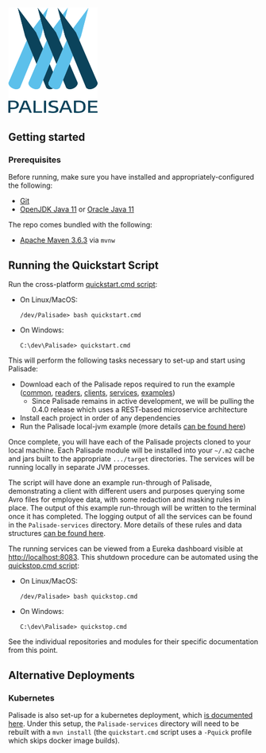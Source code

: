 
<!---
Copyright 2020 Crown Copyright

Licensed under the Apache License, Version 2.0 (the "License");
you may not use this file except in compliance with the License.
You may obtain a copy of the License at

  http://www.apache.org/licenses/LICENSE-2.0

Unless required by applicable law or agreed to in writing, software
distributed under the License is distributed on an "AS IS" BASIS,
WITHOUT WARRANTIES OR CONDITIONS OF ANY KIND, either express or implied.
See the License for the specific language governing permissions and
limitations under the License.
--->

# <img src="logos/logo.svg" width="180">

## Getting started

### Prerequisites
Before running, make sure you have installed and appropriately-configured the following:
* [Git](https://git-scm.com/downloads)
* [OpenJDK Java 11](https://openjdk.java.net/projects/jdk/11/) or [Oracle Java 11](https://www.oracle.com/java/technologies/javase-jdk11-downloads.html)

The repo comes bundled with the following:
* [Apache Maven 3.6.3](https://maven.apache.org/download.cgi) via `mvnw`

## Running the Quickstart Script
Run the cross-platform [quickstart.cmd script](quickstart.cmd):
* On Linux/MacOS:
  ```
  /dev/Palisade> bash quickstart.cmd
  ```
* On Windows:
  ```
  C:\dev\Palisade> quickstart.cmd
  ```

This will perform the following tasks necessary to set-up and start using Palisade:
* Download each of the Palisade repos required to run the example ([common](https://https://github.com/gchq/Palisade-common), [readers](https://github.com/gchq/Palisade-readers), [clients](https://github.com/gchq/Palisade-clients), [services](https://github.com/gchq/Palisade-services), [examples](https://github.com/gchq/Palisade-examples))
    - Since Palisade remains in active development, we will be pulling the 0.4.0 release which uses a REST-based microservice architecture
* Install each project in order of any dependencies
* Run the Palisade local-jvm example (more details [can be found here](https://github.com/gchq/Palisade-examples/tree/develop/deployment/local-jvm))

Once complete, you will have each of the Palisade projects cloned to your local machine.
Each Palisade module will be installed into your `~/.m2` cache and jars built to the appropriate `.../target` directories.
The services will be running locally in separate JVM processes.

The script will have done an example run-through of Palisade, demonstrating a client with different users and purposes querying some Avro files for employee data, with some redaction and masking rules in place.
The output of this example run-through will be written to the terminal once it has completed.
The logging output of all the services can be found in the `Palisade-services` directory.
More details of these rules and data structures [can be found here](https://github.com/gchq/Palisade-examples/tree/develop/example-library).

The running services can be viewed from a Eureka dashboard visible at [http://localhost:8083](http://localhost:8083).
This shutdown procedure can be automated using the [quickstop.cmd script](quickstop.cmd):
* On Linux/MacOS:
  ```
  /dev/Palisade> bash quickstop.cmd
  ```
* On Windows:
  ```
  C:\dev\Palisade> quickstop.cmd
  ```
See the individual repositories and modules for their specific documentation from this point.

## Alternative Deployments

### Kubernetes
Palisade is also set-up for a kubernetes deployment, which [is documented here](https://github.com/gchq/Palisade-examples/tree/develop/deployment/local-k8s).
Under this setup, the `Palisade-services` directory will need to be rebuilt with a `mvn install` (the `quickstart.cmd` script uses a `-Pquick` profile which skips docker image builds).
